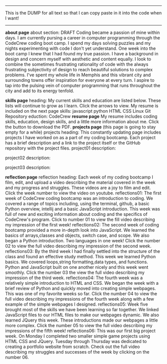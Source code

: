 ***********************************************************************************************************************
This is the DUMP for all text so that I can copy paste in it into the code when I want!
***********************************************************************************************************************

**about page**
about section:
DRAFT
Coding became a passion of mine within days.
I am currently pursing a career in computer programming through the CodeCrew coding
boot camp. I spend my days solving puzzles and my nights experimenting with code I 
don't yet understand. One week into the boot camp I knew that I had found my true passion.
I have a background in design and concern myself with aesthetic and content equally.
I look to combine the sometimes frustrating rationality of code with the always frustrating
subjectivity of design to reach beautiful solutions to complex problems. I've spent my whole
life in Memphis and this vibrant city and surrounding towns offer inspiration for everyone at
every turn. I aspire to tap into the pulsing vein of computer programming that runs 
throughout the city and add to its energy tenfold.

**skills page**
heading:
My current skills and education are listed below. These lists will continue to grow as
I learn. Click the arrows to view. My resume is included on the next page
skills:
javascript
python
HTML
CSS
Linux
Git Repository
eduction:
CodeCrew
**resume page**
My resume includes coding skills, education, design skills, and a little more information about me.
Click the button to download the PDF.
**projects page**
(this page is going to stay empty for a while) 
projects heading:
This constantly updating page includes projects I have worked on as a part of my coding
bootcamp. Each project has a brief description and a link to the project itself or the
GitHub repository with the project files.
project01 description:

project02 description:

project03 description:


**reflection page** 
reflection heading:
Each week of my coding bootcamp I film, edit, and upload a video describing the material
covered in the week and my progress and struggles. These videos are a joy to film and edit. Click 
the week number to view the video on youtube.
reflections01:
The first week of CodeCrew coding bootcamp was an introduction to coding. We covered a range of topics including, using the terminal, github,
a basic Python overview, intellij and a basic JavaScript introduction. This week was full of new and exciting information
about coding and the specifics of CodeCrew's program. Click to number 01 to view the fill video describing my impression 
of the first week!
reflections02:
The second week of coding bootcamp provided a more in-depth look into JavaScript. We learned the basics of arrays,classes and objects,
switch case, and scope. We also began a Python introduction. Two languages in one week! Click the number 02 to view
the full video describing my impression of the second week.
reflections03:
By the third week I had finally settled into the structure of the class and found an effective study method. This week we learned Python
basics. We covered loops,string formatting,data types, and functions. Python and JavaScript built on one another nicely 
and this week went smoothly. Click the number 03 the view the full video describing my impression of the third week.
reflections04:
The fourth week was a relatively simple introduction to HTML and CSS. We began the week with a brief review of Python and quickly moved into
creating simple webpages. This was one of my favorite weeks so far. Click the number 04 to view the full video describing
my impressions of the fourth week along with a few example of the simple webpages I designed.
reflections05:
Week five brought most of the skills we have been learning so far together. We linked JavaScript files to our HTML files to make
our webpages dynamic. We also learned JQuery this week. These introductions made our webpages a little more complex. Click the number 05
to view the full video describing my impressions of the fifth week!
reflections06:
This was our first big project week. On Monday I completed two smaller simple game projects using HTML CSS and JQuery. Tuesday through
Thursday was dedicated to creating a portfolio website from scratch. Check out the full video describing my struggles and successes of the
week by clicking on the number 06.

